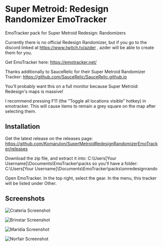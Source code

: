 # Super Metroid: Redesign Randomizer EmoTracker
EmoTracker pack for Super Metroid Redesign: Randomizers

Currently there is no official Redesign Randomizer, but if you go to the discord linked at https://www.twitch.tv/azder , azder will be able to create them for you.

Get EmoTracker here: https://emotracker.net/

Thanks additionally to SauceRelic for their Super Metroid Randomizer Tracker: https://github.com/SauceRelic/SauceRelic.github.io

You'll probably want this on a full monitor because Super Metroid: Redesign's maps is massive!

I recommend pressing F11 (the "Toggle all locations visible" hotkey) in emotracker. This will cause items to remain a grey square on the map after selecting them. 

## Installation

Get the latest release on the releases page: https://github.com/Komarulon/SuperMetroidRedesignRandomizerEmoTracker/releases

Download the zip file, and extract it into:
C:\Users\[Your Username]\Documents\EmoTracker\packs
so you'll have a folder:
C:\Users\[Your Username]\Documents\EmoTracker\packs\smredesignrando

Open EmoTracker. In the top right, select the gear. In the menu, this tracker will be listed under Other. 

## Screenshots

![Crateria Screenshot](https://i.imgur.com/rFN5Ney.png)

![Brinstar Screenshot](https://i.imgur.com/AvAIfpj.png)

![Maridia Screenshot](https://i.imgur.com/DpelJoA.png)

![Norfair Screenshot](https://i.imgur.com/278NKb8.png)
